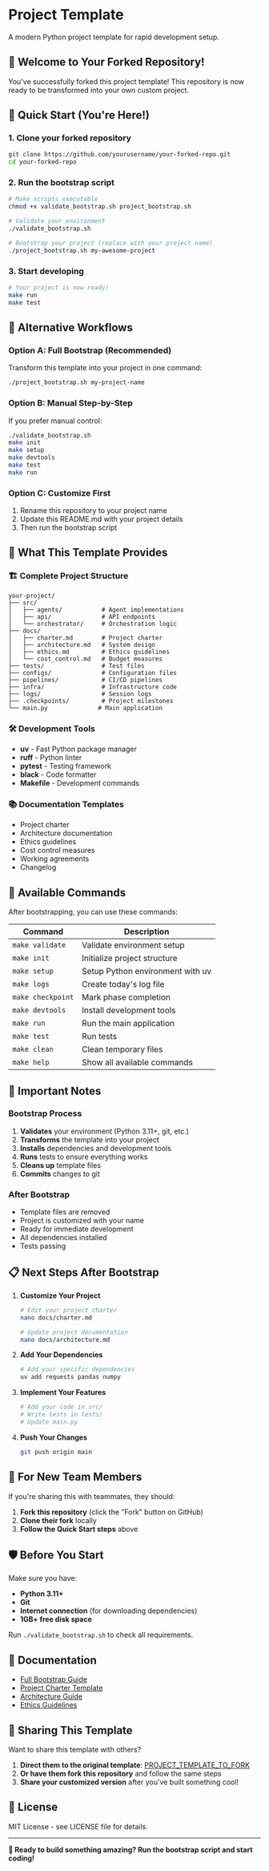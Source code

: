 # Project Template

A modern Python project template for rapid development setup.

## 🎉 Welcome to Your Forked Repository!

You've successfully forked this project template! This repository is now ready to be transformed into your own custom project.

## 🚀 Quick Start (You're Here!)

### 1. Clone your forked repository
```bash
git clone https://github.com/yourusername/your-forked-repo.git
cd your-forked-repo
```

### 2. Run the bootstrap script
```bash
# Make scripts executable
chmod +x validate_bootstrap.sh project_bootstrap.sh

# Validate your environment
./validate_bootstrap.sh

# Bootstrap your project (replace with your project name)
./project_bootstrap.sh my-awesome-project
```

### 3. Start developing
```bash
# Your project is now ready!
make run
make test
```

## 🔄 Alternative Workflows

### **Option A: Full Bootstrap (Recommended)**
Transform this template into your project in one command:
```bash
./project_bootstrap.sh my-project-name
```

### **Option B: Manual Step-by-Step**
If you prefer manual control:
```bash
./validate_bootstrap.sh
make init
make setup
make devtools
make test
make run
```

### **Option C: Customize First**
1. Rename this repository to your project name
2. Update this README.md with your project details
3. Then run the bootstrap script

## 🎯 What This Template Provides

### 🏗️ **Complete Project Structure**
```
your-project/
├── src/
│   ├── agents/           # Agent implementations
│   ├── api/              # API endpoints
│   └── orchestrator/     # Orchestration logic
├── docs/
│   ├── charter.md        # Project charter
│   ├── architecture.md   # System design
│   ├── ethics.md         # Ethics guidelines
│   └── cost_control.md   # Budget measures
├── tests/                # Test files
├── configs/              # Configuration files
├── pipelines/            # CI/CD pipelines
├── infra/                # Infrastructure code
├── logs/                 # Session logs
├── .checkpoints/         # Project milestones
└── main.py              # Main application
```

### 🛠️ **Development Tools**
- **uv** - Fast Python package manager
- **ruff** - Python linter
- **pytest** - Testing framework
- **black** - Code formatter
- **Makefile** - Development commands

### 📚 **Documentation Templates**
- Project charter
- Architecture documentation
- Ethics guidelines
- Cost control measures
- Working agreements
- Changelog

## 🔧 Available Commands

After bootstrapping, you can use these commands:

| Command | Description |
|---------|-------------|
| `make validate` | Validate environment setup |
| `make init` | Initialize project structure |
| `make setup` | Setup Python environment with uv |
| `make logs` | Create today's log file |
| `make checkpoint` | Mark phase completion |
| `make devtools` | Install development tools |
| `make run` | Run the main application |
| `make test` | Run tests |
| `make clean` | Clean temporary files |
| `make help` | Show all available commands |

## 🚨 Important Notes

### **Bootstrap Process**
1. **Validates** your environment (Python 3.11+, git, etc.)
2. **Transforms** the template into your project
3. **Installs** dependencies and development tools
4. **Runs** tests to ensure everything works
5. **Cleans up** template files
6. **Commits** changes to git

### **After Bootstrap**
- Template files are removed
- Project is customized with your name
- Ready for immediate development
- All dependencies installed
- Tests passing

## 📋 Next Steps After Bootstrap

1. **Customize Your Project**
   ```bash
   # Edit your project charter
   nano docs/charter.md
   
   # Update project documentation
   nano docs/architecture.md
   ```

2. **Add Your Dependencies**
   ```bash
   # Add your specific dependencies
   uv add requests pandas numpy
   ```

3. **Implement Your Features**
   ```bash
   # Add your code in src/
   # Write tests in tests/
   # Update main.py
   ```

4. **Push Your Changes**
   ```bash
   git push origin main
   ```

## 🔄 For New Team Members

If you're sharing this with teammates, they should:

1. **Fork this repository** (click the "Fork" button on GitHub)
2. **Clone their fork** locally
3. **Follow the Quick Start steps** above

## 🛡️ Before You Start

Make sure you have:
- **Python 3.11+**
- **Git**
- **Internet connection** (for downloading dependencies)  
- **1GB+ free disk space**

Run `./validate_bootstrap.sh` to check all requirements.

## 📖 Documentation

- [Full Bootstrap Guide](docs/PROJECT_BOOTSTRAP_GUIDE.md)
- [Project Charter Template](docs/charter.md)
- [Architecture Guide](docs/architecture.md)
- [Ethics Guidelines](docs/ethics.md)

## 🤝 Sharing This Template

Want to share this template with others?

1. **Direct them to the original template**: [PROJECT_TEMPLATE_TO_FORK](https://github.com/serbantica/PROJECT_TEMPLATE_TO_FORK)
2. **Or have them fork this repository** and follow the same steps
3. **Share your customized version** after you've built something cool!

## 📄 License

MIT License - see LICENSE file for details.

---

**🚀 Ready to build something amazing? Run the bootstrap script and start coding!**
